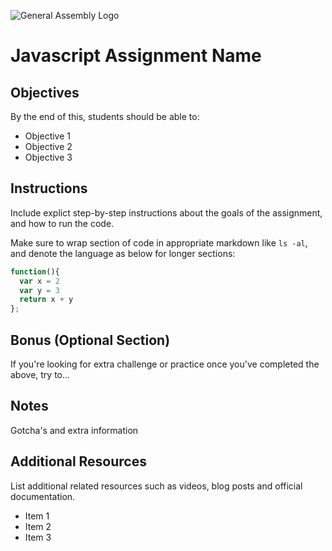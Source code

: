 ![General Assembly Logo](http://i.imgur.com/ke8USTq.png)

# Javascript Assignment Name

## Objectives

By the end of this, students should be able to:

- Objective 1
- Objective 2
- Objective 3

## Instructions

Include explict step-by-step instructions about the goals of the assignment, and how to run the code.

Make sure to wrap section of code in appropriate markdown like `ls -al`, and denote the language as below for longer sections:

```javascript
function(){
  var x = 2
  var y = 3
  return x + y
};

```

## Bonus (Optional Section)

If you're looking for extra challenge or practice once you've completed the above, try to...

## Notes

Gotcha's and extra information

## Additional Resources

List additional related resources such as videos, blog posts and official documentation.

- Item 1
- Item 2
- Item 3
